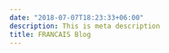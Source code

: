```yaml
---
date: "2018-07-07T18:23:33+06:00"
description: This is meta description
title: FRANCAIS Blog
---
```

